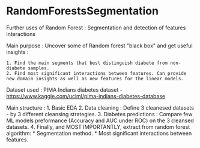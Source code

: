 # RandomForestsSegmentation
Further uses of Random Forest  : Segmentation and detection of features interactions 


Main purpose : Uncover some of Random forest "black box" and get useful insights : 

	1. Find the main segments that best distinguish diabete from non-diabete samples.
	2. Find most significant interactions between features. Can provide new domain insights as well as new features for the linear models.

Dataset used : PIMA Indians diabetes dataset - https://www.kaggle.com/uciml/pima-indians-diabetes-database  

Main structure : 
	1. Basic EDA 
	2. Data cleaning : Define 3 cleanesed datasets - by 3 different cleansing strategies.
	3. Diabetes predictions : Compare few ML models preformance (Accuracy and AUC under ROC) on the 3 cleansed datasets.
	4. Finally, and MOST IMPORTANTLY, extract from random forest algorithm:
		* Segmentation method.
		* Most significant interactions between features. 
		  
